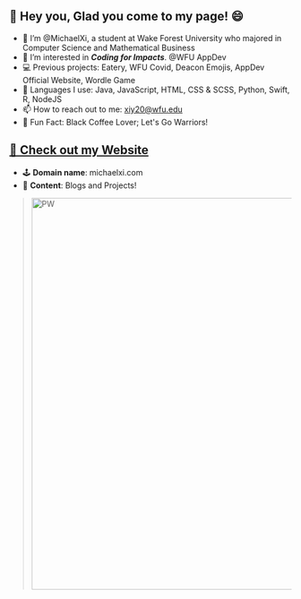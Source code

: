 ## 👋 Hey you, Glad you come to my page! 😄

- 🙆 I’m @MichaelXi, a student at Wake Forest University who majored in Computer Science and Mathematical Business
- 👀 I’m interested in ***Coding for Impacts***. @WFU AppDev 
- 💻 Previous projects: Eatery, WFU Covid, Deacon Emojis, AppDev Official Website, Wordle Game
- 🌱 Languages I use: Java, JavaScript, HTML, CSS & SCSS, Python, Swift, R, NodeJS
- 📫 How to reach out to me: xiy20@wfu.edu
- 🙈 Fun Fact: Black Coffee Lover; Let's Go Warriors!
<p>
  <a href="https://michaelxi.com/">
    <h2 align="left"> 🤩 Check out my Website</h2>
  </a>
</p>

- 🕹 **Domain name**: michaelxi.com
- 📝 **Content**: Blogs and Projects!
> <img alt="PW" src="https://s2.loli.net/2022/06/29/WcOD19txvJpBb7l.png" width="700" />



<!---
MichaelXi3/MichaelXi3 is a ✨ special ✨ repository because its `README.md` (this file) appears on your GitHub profile.
You can click the Preview link to take a look at your changes.
--->
